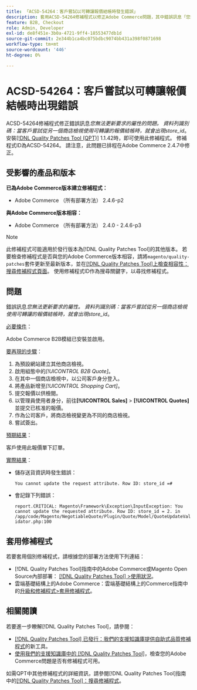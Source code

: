 ```yaml
---
title: 「ACSD-54264：客戶嘗試以可轉讓報價結帳時發生錯誤」
description: 套用ACSD-54264修補程式以修正Adobe Commerce問題，其中錯誤訊息「您無法更新要求的屬性。 當客戶嘗試從其他商店檢視中取出可轉讓的報價時，就會出現資料列ID：store_id。
feature: B2B, Checkout
role: Admin, Developer
exl-id: de8f451e-3b0a-4721-9ff4-18553477db1d
source-git-commit: 2e344b1ca4bc075bdbc9074bb431a398f0871698
workflow-type: tm+mt
source-wordcount: '446'
ht-degree: 0%

---
```


# ACSD-54264：客戶嘗試以可轉讓報價結帳時出現錯誤

ACSD-54264修補程式修正錯誤訊息&#x200B;*您無法更新要求的屬性的問題。 資料列識別碼：當客戶嘗試從另一個商店檢視使用可轉讓的報價結帳時，就會出現store_id*。 安裝[[!DNL Quality Patches Tool (QPT)]](/help/announcements/adobe-commerce-announcements/magento-quality-patches-released-new-tool-to-self-serve-quality-patches.md) 1.1.42時，即可使用此修補程式。 修補程式ID為ACSD-54264。 請注意，此問題已排程在Adobe Commerce 2.4.7中修正。

## 受影響的產品和版本

**已為Adobe Commerce版本建立修補程式：**

* Adobe Commerce （所有部署方法） 2.4.6-p2

**與Adobe Commerce版本相容：**

* Adobe Commerce （所有部署方法） 2.4.0 - 2.4.6-p3

>[!NOTE]
>
>此修補程式可能適用於發行版本為[!DNL Quality Patches Tool]的其他版本。 若要檢查修補程式是否與您的Adobe Commerce版本相容，請將`magento/quality-patches`套件更新至最新版本，並在[[!DNL Quality Patches Tool]上檢查相容性：搜尋修補程式頁面](https://experienceleague.adobe.com/tools/commerce-quality-patches/index.html)。 使用修補程式ID作為搜尋關鍵字，以尋找修補程式。

## 問題

錯誤訊息&#x200B;*您無法更新要求的屬性。 資料列識別碼：當客戶嘗試從另一個商店檢視使用可轉讓的報價結帳時，就會出現store_id*。

<u>必要條件</u>：

Adobe Commerce B2B模組已安裝並啟用。

<u>要再現的步驟</u>：

1. 為預設網站建立其他商店檢視。
1. 啟用組態中的&#x200B;*[!UICONTROL B2B Quote]*。
1. 在其中一個商店檢視中，以公司客戶身分登入。
1. 將產品新增至&#x200B;*[!UICONTROL Shopping Cart]*。
1. 提交報價以供檢閱。
1. 以管理員使用者身分，前往&#x200B;**[!UICONTROL Sales]** > **[!UICONTROL Quotes]**&#x200B;並提交已核准的報價。
1. 作為公司客戶，將商店檢視變更為不同的商店檢視。
1. 嘗試簽出。

<u>預期結果</u>：

客戶使用此報價單下訂單。

<u>實際結果</u>：

* 儲存送貨資訊時發生錯誤：

  `You cannot update the request attribute. Row ID: store_id =#`

* 會記錄下列錯誤：

  `report.CRITICAL: Magento\Framework\Exception\InputException: You cannot update the requested attribute. Row ID: store_id = 2. in /app/code/Magento/NegotiableQuote/Plugin/Quote/Model/QuoteUpdateValidator.php:100`

## 套用修補程式

若要套用個別修補程式，請根據您的部署方法使用下列連結：

* [!DNL Quality Patches Tool]指南中的Adobe Commerce或Magento Open Source內部部署： [[!DNL Quality Patches Tool] >使用狀況](https://experienceleague.adobe.com/docs/commerce-operations/tools/quality-patches-tool/usage.html)。
* 雲端基礎結構上的Adobe Commerce：雲端基礎結構上的Commerce指南中的[升級和修補程式>套用修補程式](https://experienceleague.adobe.com/docs/commerce-cloud-service/user-guide/develop/upgrade/apply-patches.html)。

## 相關閱讀

若要進一步瞭解[!DNL Quality Patches Tool]，請參閱：

* [[!DNL Quality Patches Tool] 已發行：我們的支援知識庫提供自助式品質修補程式](/help/announcements/adobe-commerce-announcements/magento-quality-patches-released-new-tool-to-self-serve-quality-patches.md)的新工具。
* [使用我們的支援知識庫中的 [!DNL Quality Patches Tool]](/help/support-tools/patches-available-in-qpt-tool/check-patch-for-magento-issue-with-magento-quality-patches.md)，檢查您的Adobe Commerce問題是否有修補程式可用。

如需QPT中其他修補程式的詳細資訊，請參閱[!DNL Quality Patches Tool]指南中的[[!DNL Quality Patches Tool]：搜尋修補程式](https://experienceleague.adobe.com/tools/commerce-quality-patches/index.html)。
